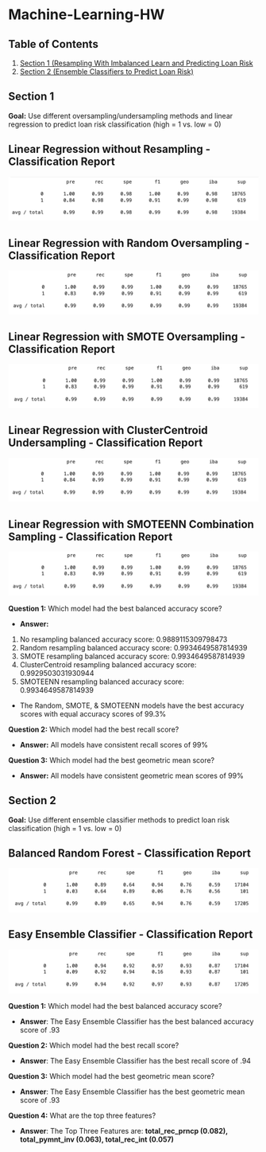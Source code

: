# Machine-Learning-HW

## Table of Contents

1. [Section 1 (Resampling With Imbalanced Learn and Predicting Loan Risk](#Section-1)
2. [Section 2 (Ensemble Classifiers to Predict Loan Risk)](#Section-2)

## Section 1

**Goal:** Use different oversampling/undersampling methods and linear regression to predict loan risk classification (high = 1 vs. low = 0)

**Linear Regression without Resampling - Classification Report**
---
![Linear Regression without Resampling](Images/LR.jpg)

**Linear Regression with Random Oversampling - Classification Report**
---
![Linear Regression with Random Oversampling](Images/Random.jpg)

**Linear Regression with SMOTE Oversampling - Classification Report**
---
![Linear Regression with SMOTE Oversampling](Images/SMOTE.jpg)

**Linear Regression with ClusterCentroid Undersampling - Classification Report**
---
![Linear Regression with ClusterCentroid Undersampling](Images/CC.jpg)

**Linear Regression with SMOTEENN Combination Sampling - Classification Report**
---
![Linear Regression with SMOTEENN Combination Sampling](Images/SMOTEENN.jpg)

**Question 1:** Which model had the best balanced accuracy score?

- **Answer:**
1. No resampling balanced accuracy score: 0.9889115309798473
2. Random resampling balanced accuracy score: 0.9934649587814939
3. SMOTE resampling balanced accuracy score: 0.9934649587814939
4. ClusterCentroid resampling balanced accuracy score: 0.9929503031930944
5. SMOTEENN resampling balanced accuracy score: 0.9934649587814939

- The Random, SMOTE, & SMOTEENN models have the best accuracy scores with equal accuracy scores of 99.3%

**Question 2:** Which model had the best recall score?

- **Answer:** All models have consistent recall scores of 99%

**Question 3:** Which model had the best geometric mean score?

- **Answer:** All models have consistent geometric mean scores of 99%


## Section 2

**Goal:** Use different ensemble classifier methods to predict loan risk classification (high = 1 vs. low = 0)

**Balanced Random Forest - Classification Report**
---
![Balanced Random Forest](Images/BRF.jpg)

**Easy Ensemble Classifier - Classification Report**
---
![Easy Ensemble Classifier](Images/EEC.jpg)

**Question 1:** Which model had the best balanced accuracy score?

- **Answer**: The Easy Ensemble Classifier has the best balanced accuracy score of .93

**Question 2:** Which model had the best recall score?

- **Answer**: The Easy Ensemble Classifier has the best recall score of .94

**Question 3:** Which model had the best geometric mean score?

- **Answer**: The Easy Ensemble Classifier has the best geometric mean score of .93

**Question 4:** What are the top three features?

- **Answer**: The Top Three Features are: **total_rec_prncp (0.082), total_pymnt_inv (0.063), total_rec_int (0.057)**
